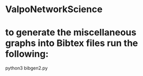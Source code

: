 # ValpoNetworkScience


# to generate the miscellaneous graphs into Bibtex files run the following:
python3 bibgen2.py
